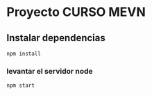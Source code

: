 # Proyecto CURSO MEVN

## Instalar dependencias

```
npm install
```

### levantar el servidor node

```
npm start
```

